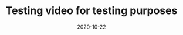 ---
title: Testing video for testing purposes
videoUrl: https://www.youtube.com/embed/Ey83pKNXCBc
date: 2020-10-22
caption: A youtube video shown here for testing
extendedCaption: This video shows some things that look good in a video so we thought you'd like to see in a video. A picture is worth 1000 words, so at 30fps (frames per second) every second of this video is worth 30,000 words, and every minute worth 1,800,000
---